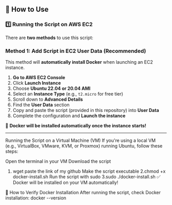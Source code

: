 ## 📖 How to Use

### **1️⃣ Running the Script on AWS EC2**
There are **two methods** to use this script:

### **Method 1: Add Script in EC2 User Data (Recommended)**
This method will **automatically install Docker** when launching an EC2 instance.

1. **Go to AWS EC2 Console**  
2. Click **Launch Instance**  
3. Choose **Ubuntu 22.04 or 20.04 AMI**  
4. Select an **Instance Type** (e.g., `t2.micro` for free tier)  
5. Scroll down to **Advanced Details**  
6. Find the **User Data** section  
7. Copy and paste the script (provided in this repository) into **User Data**  
8. Complete the configuration and **Launch the instance**  

🚀 **Docker will be installed automatically once the instance starts!**  

---

Running the Script on a Virtual Machine (VM)
If you're using a local VM (e.g., VirtualBox, VMware, KVM, or Proxmox) running Ubuntu, follow these steps:

Open the terminal in your VM
Download the script 
1. wget paste the link of my github
Make the script executable
2.chmod +x docker-install.sh
Run the script with sudo
3.sudo ./docker-install.sh
✅ Docker will be installed on your VM automatically!

🎯 How to Verify Docker Installation
After running the script, check Docker installation:
docker --version
